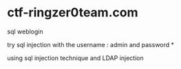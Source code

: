 # ctf-ringzer0team.com
sql weblogin

try sql injection with the username : admin and password *

using sql injection technique and LDAP injection


